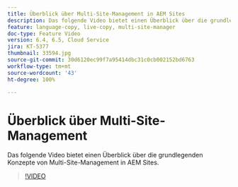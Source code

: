 ```yaml
---
title: Überblick über Multi-Site-Management in AEM Sites
description: Das folgende Video bietet einen Überblick über die grundlegenden Konzepte von Multi-Site-Management in AEM Sites.
feature: language-copy, live-copy, multi-site-manager
doc-type: Feature Video
version: 6.4, 6.5, Cloud Service
jira: KT-5377
thumbnail: 33594.jpg
source-git-commit: 30d6120ec99f7a95414dbc31c0cb002152bd6763
workflow-type: tm+mt
source-wordcount: '43'
ht-degree: 100%

---
```



# Überblick über Multi-Site-Management

Das folgende Video bietet einen Überblick über die grundlegenden Konzepte von Multi-Site-Management in AEM Sites.

>[!VIDEO](https://video.tv.adobe.com/v/33594?quality=12&learn=on)
